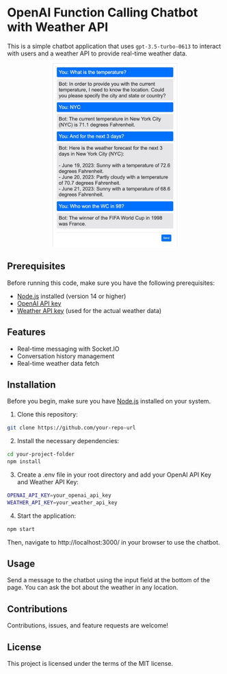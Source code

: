 # OpenAI Function Calling Chatbot with Weather API

This is a simple chatbot application that uses `gpt-3.5-turbo-0613` to interact with users and a weather API to provide real-time weather data. 

<p align="center">
  <img src="https://github.com/RafalMCichon/openai-function-calling-weather-api/blob/main/img/openai-function-calling-weather-api.png" width="292" height="430">
</p>

## Prerequisites

Before running this code, make sure you have the following prerequisites:

- [Node.js](https://nodejs.org/en) installed (version 14 or higher)
- [OpenAI API key ](https://platform.openai.com/account/api-keys)
- [Weather API key](https://www.weatherapi.com/my/) (used for the actual weather data)

## Features
- Real-time messaging with Socket.IO
- Conversation history management
- Real-time weather data fetch

## Installation

Before you begin, make sure you have [Node.js](https://nodejs.org/en/download/) installed on your system.

1. Clone this repository: 

```bash
git clone https://github.com/your-repo-url
```

2. Install the necessary dependencies:

```bash
cd your-project-folder
npm install
```

3. Create a .env file in your root directory and add your OpenAI API Key and Weather API Key:

```bash
OPENAI_API_KEY=your_openai_api_key
WEATHER_API_KEY=your_weather_api_key
```

4. Start the application:

```bash
npm start
```

Then, navigate to http://localhost:3000/ in your browser to use the chatbot.

## Usage
Send a message to the chatbot using the input field at the bottom of the page.
You can ask the bot about the weather in any location.

## Contributions
Contributions, issues, and feature requests are welcome!

## License
This project is licensed under the terms of the MIT license.